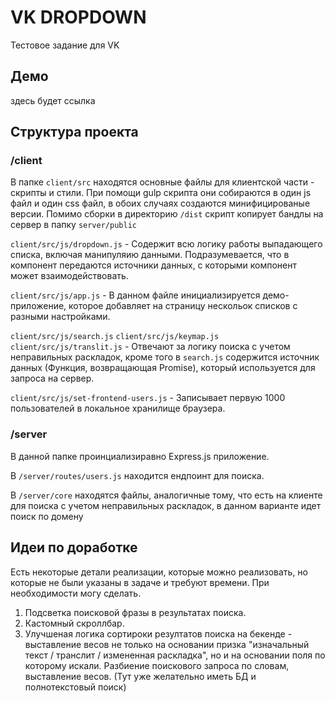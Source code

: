 # VK DROPDOWN

Тестовое задание для VK

## Демо

здесь будет ссылка

## Структура проекта

### /client

В папке `client/src` находятся основные файлы для клиентской части - скрипты и стили. При помощи gulp скрипта они собираются в один js файл и один css файл, в обоих случаях создаются минифицированые версии. Помимо сборки в директорию `/dist` скрипт копирует бандлы на сервер в папку `server/public`

`client/src/js/dropdown.js` - Содержит всю логику работы выпадающего списка, включая манипуляию данными. Подразумевается, что в компонент передаются источники данных, с которыми компонент может взаимодействовать.

`client/src/js/app.js` - В данном файле инициализируется демо-приложение, которое добавляет на страницу нескольок списков с разными настройками.

`client/src/js/search.js` `client/src/js/keymap.js` `client/src/js/translit.js` - Отвечают за логику поиска с учетом неправильных раскладок, кроме того в `search.js` содержится источник данных (Функция, возвращающая Promise), который используется для запроса на сервер.

`client/src/js/set-frontend-users.js` - Записывает первую 1000 пользователей в локальное хранилище браузера.

### /server

В данной папке проинциализиравно Express.js приложение.

В `/server/routes/users.js` находится ендпоинт для поиска.

В `/server/core` находятся файлы, аналогичные тому, что есть на клиенте для поиска с учетом неправильных раскладок, в данном варианте идет поиск по домену

## Идеи по доработке

Есть некоторые детали реализации, которые можно реализовать, но которые не были указаны в задаче и требуют времени. При необходимости могу сделать.

1. Подсветка поисковой фразы в результатах поиска.
2. Кастомный скроллбар.
3. Улучшеная логика сортироки резултатов поиска на бекенде - выставление весов не только на основании призка "изначальный текст / транслит / измененная раскладка", но и на основании поля по которому искали. Разбиение поискового запроса по словам, выставление весов. (Тут уже желательно иметь БД и полнотекстовый поиск)
